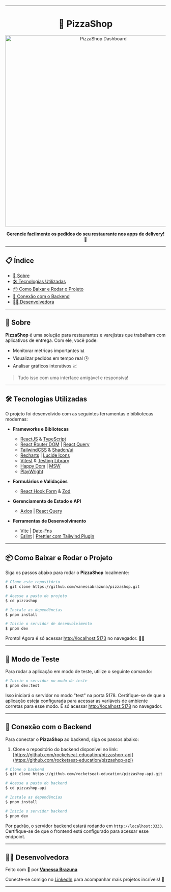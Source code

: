 
---

<h1 align="center">🍕 PizzaShop</h1>

<p align="center">
  <img src="https://i.imgur.com/Ke8gA9S.png" alt="PizzaShop Dashboard" width="600" />
</p>

<p align="center">
  <b>Gerencie facilmente os pedidos do seu restaurante nos apps de delivery! 🚀</b>
</p>

---

## 📋 Índice

- [📖 Sobre](#-sobre)
- [🛠 Tecnologias Utilizadas](#-tecnologias-utilizadas)
- [📦 Como Baixar e Rodar o Projeto](#-como-baixar-e-rodar-o-projeto)
- [🔗 Conexão com o Backend](#-conexão-com-o-backend)
- [👩‍💻 Desenvolvedora](#-desenvolvedora)

---

## 📖 Sobre

**PizzaShop** é uma solução para restaurantes e varejistas que trabalham com aplicativos de entrega. Com ele, você pode:

- Monitorar métricas importantes 📊  
- Visualizar pedidos em tempo real 🕒  
- Analisar gráficos interativos 📈  

> Tudo isso com uma interface amigável e responsiva!

---

## 🛠 Tecnologias Utilizadas

O projeto foi desenvolvido com as seguintes ferramentas e bibliotecas modernas:

- **Frameworks e Bibliotecas**
  - [ReactJS](https://react.dev) & [TypeScript](https://www.typescriptlang.org)
  - [React Router DOM](https://reactrouter.com) | [React Query](https://tanstack.com/)
  - [TailwindCSS](https://tailwindcss.com) & [Shadcn/ui](https://ui.shadcn.com/)
  - [Recharts](https://recharts.org) | [Lucide Icons](https://lucide.dev)
  - [Vitest](https://vitest.dev/) & [Testing Library](https://testing-library.com/)
  - [Happy Dom](https://github.com/capricorn86/happy-dom) | [MSW](https://mswjs.io/)
  - [PlayWright](https://playwright.dev/)

- **Formulários e Validações**
  - [React Hook Form](https://react-hook-form.com/) & [Zod](https://zod.dev)

- **Gerenciamento de Estado e API**
  - [Axios](https://axios-http.com/) | [React Query](https://tanstack.com/)

- **Ferramentas de Desenvolvimento**
  - [Vite](https://vitejs.dev) | [Date-Fns](https://date-fns.org)
  - [Eslint](https://eslint.org) | [Prettier com Tailwind Plugin](https://github.com/tailwindlabs/prettier-plugin-tailwindcss)

---

## 📦 Como Baixar e Rodar o Projeto

Siga os passos abaixo para rodar o **PizzaShop** localmente:

```bash
# Clone este repositório
$ git clone https://github.com/vanessabrazuna/pizzashop.git

# Acesse a pasta do projeto
$ cd pizzashop

# Instale as dependências
$ pnpm install

# Inicie o servidor de desenvolvimento
$ pnpm dev
```

Pronto! Agora é só acessar [http://localhost:5173](http://localhost:5173) no navegador. 🍕✨

---

## 📣 Modo de Teste

Para rodar a aplicação em modo de teste, utilize o seguinte comando:

```bash
# Inicie o servidor no modo de teste
$ pnpm dev:test
```

Isso iniciará o servidor no modo "test" na porta 5178. Certifique-se de que a aplicação esteja configurada para acessar as variáveis de ambiente corretas para esse modo. É só acessar [http://localhost:5178](http://localhost:5178) no navegador.

---

## 🔗 Conexão com o Backend

Para conectar o **PizzaShop** ao backend, siga os passos abaixo:

1. Clone o repositório do backend disponível no link:  
   [https://github.com/rocketseat-education/pizzashop-api](https://github.com/rocketseat-education/pizzashop-api)

```bash
# Clone o backend
$ git clone https://github.com/rocketseat-education/pizzashop-api.git

# Acesse a pasta do backend
$ cd pizzashop-api

# Instale as dependências
$ pnpm install

# Inicie o servidor backend
$ pnpm dev
```

Por padrão, o servidor backend estará rodando em `http://localhost:3333`. Certifique-se de que o frontend está configurado para acessar esse endpoint.

---

## 👩‍💻 Desenvolvedora

Feito com 💜 por **[Vanessa Brazuna](https://github.com/vanessabrazuna)**

Conecte-se comigo no [LinkedIn](https://www.linkedin.com/in/vanessabrazuna) para acompanhar mais projetos incríveis! 🚀

--- 